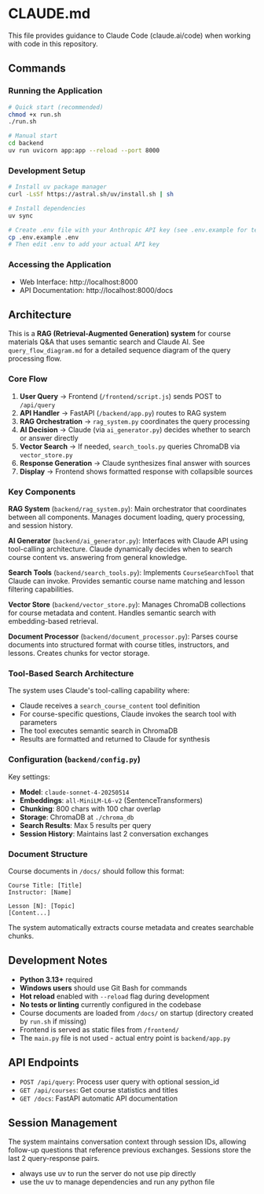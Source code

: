 # CLAUDE.md

This file provides guidance to Claude Code (claude.ai/code) when working with code in this repository.

## Commands

### Running the Application
```bash
# Quick start (recommended)
chmod +x run.sh
./run.sh

# Manual start
cd backend
uv run uvicorn app:app --reload --port 8000
```

### Development Setup
```bash
# Install uv package manager
curl -LsSf https://astral.sh/uv/install.sh | sh

# Install dependencies
uv sync

# Create .env file with your Anthropic API key (see .env.example for template)
cp .env.example .env
# Then edit .env to add your actual API key
```

### Accessing the Application
- Web Interface: http://localhost:8000
- API Documentation: http://localhost:8000/docs

## Architecture

This is a **RAG (Retrieval-Augmented Generation) system** for course materials Q&A that uses semantic search and Claude AI. See `query_flow_diagram.md` for a detailed sequence diagram of the query processing flow.

### Core Flow
1. **User Query** → Frontend (`/frontend/script.js`) sends POST to `/api/query`
2. **API Handler** → FastAPI (`/backend/app.py`) routes to RAG system
3. **RAG Orchestration** → `rag_system.py` coordinates the query processing
4. **AI Decision** → Claude (via `ai_generator.py`) decides whether to search or answer directly
5. **Vector Search** → If needed, `search_tools.py` queries ChromaDB via `vector_store.py`
6. **Response Generation** → Claude synthesizes final answer with sources
7. **Display** → Frontend shows formatted response with collapsible sources

### Key Components

**RAG System** (`backend/rag_system.py`): Main orchestrator that coordinates between all components. Manages document loading, query processing, and session history.

**AI Generator** (`backend/ai_generator.py`): Interfaces with Claude API using tool-calling architecture. Claude dynamically decides when to search course content vs. answering from general knowledge.

**Search Tools** (`backend/search_tools.py`): Implements `CourseSearchTool` that Claude can invoke. Provides semantic course name matching and lesson filtering capabilities.

**Vector Store** (`backend/vector_store.py`): Manages ChromaDB collections for course metadata and content. Handles semantic search with embedding-based retrieval.

**Document Processor** (`backend/document_processor.py`): Parses course documents into structured format with course titles, instructors, and lessons. Creates chunks for vector storage.

### Tool-Based Search Architecture

The system uses Claude's tool-calling capability where:
- Claude receives a `search_course_content` tool definition
- For course-specific questions, Claude invokes the search tool with parameters
- The tool executes semantic search in ChromaDB
- Results are formatted and returned to Claude for synthesis

### Configuration (`backend/config.py`)

Key settings:
- **Model**: `claude-sonnet-4-20250514`
- **Embeddings**: `all-MiniLM-L6-v2` (SentenceTransformers)
- **Chunking**: 800 chars with 100 char overlap
- **Storage**: ChromaDB at `./chroma_db`
- **Search Results**: Max 5 results per query
- **Session History**: Maintains last 2 conversation exchanges

### Document Structure

Course documents in `/docs/` should follow this format:
```
Course Title: [Title]
Instructor: [Name]

Lesson [N]: [Topic]
[Content...]
```

The system automatically extracts course metadata and creates searchable chunks.

## Development Notes

- **Python 3.13+** required
- **Windows users** should use Git Bash for commands
- **Hot reload** enabled with `--reload` flag during development
- **No tests or linting** currently configured in the codebase
- Course documents are loaded from `/docs/` on startup (directory created by `run.sh` if missing)
- Frontend is served as static files from `/frontend/`
- The `main.py` file is not used - actual entry point is `backend/app.py`

## API Endpoints

- `POST /api/query`: Process user query with optional session_id
- `GET /api/courses`: Get course statistics and titles
- `GET /docs`: FastAPI automatic API documentation

## Session Management

The system maintains conversation context through session IDs, allowing follow-up questions that reference previous exchanges. Sessions store the last 2 query-response pairs.
- always use uv to run the server do not use pip directly
- use the uv to manage dependencies and run any python file